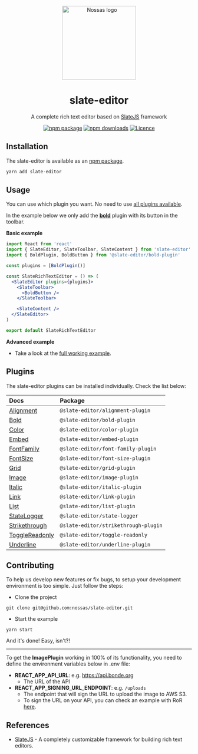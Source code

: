 <p align="center">
  <a href="https://www.en.nossas.org" rel="noopener" target="_blank">
    <img
      width="200"
      src="https://s3.amazonaws.com/hub-central/uploads/logo-nossas-20170517185909.svg"
      alt="Nossas logo"
      title="Nossas"
    />
  </a>
</p>

<h1 align="center">slate-editor</h1>

<div align="center">

A complete rich text editor based on [SlateJS](https://github.com/ianstormtaylor/slate) framework

[![npm package](https://img.shields.io/npm/v/slate-editor.svg?maxAge=60)](https://www.npmjs.com/package/slate-editor)
[![npm downloads](https://img.shields.io/npm/dt/slate-editor.svg?maxAge=60)](https://www.npmjs.com/package/slate-editor)
[![Licence](https://img.shields.io/github/license/nossas/slate-editor.svg?maxAge=60)](https://github.com/nossas/slate-editor/blob/master/LICENSE)

</div>

## Installation
The slate-editor is available as an [npm package](https://www.npmjs.com/package/slate-editor).

```sh
yarn add slate-editor
```

## Usage
You can use which plugin you want. No need to use [all plugins available](../).

In the example below we only add the **[bold](../slate-editor-bold-plugin)** plugin with its button in the toolbar.

**Basic example**
```jsx
import React from 'react'
import { SlateEditor, SlateToolbar, SlateContent } from 'slate-editor'
import { BoldPlugin, BoldButton } from '@slate-editor/bold-plugin'

const plugins = [BoldPlugin()]

const SlateRichTextEditor = () => (
  <SlateEditor plugins={plugins}>
    <SlateToolbar>
      <BoldButton />
    </SlateToolbar>

    <SlateContent />
  </SlateEditor>
)

export default SlateRichTextEditor
```

**Advanced example**

- Take a look at the [full working example](https://github.com/nossas/slate-editor/blob/master/src/example/pages/Home.js).

## Plugins
The slate-editor plugins can be installed individually. Check the list below:

| **Docs**                                              | **Package**                          |
|:------------------------------------------------------|:-------------------------------------|
| [Alignment](../slate-editor-alignment-plugin)         | `@slate-editor/alignment-plugin`     |
| [Bold](../slate-editor-bold-plugin)                   | `@slate-editor/bold-plugin`          |
| [Color](../slate-editor-color-plugin)                 | `@slate-editor/color-plugin`         |
| [Embed](../slate-editor-embed-plugin)                 | `@slate-editor/embed-plugin`         |
| [FontFamily](../slate-editor-font-family-plugin)      | `@slate-editor/font-family-plugin`   |
| [FontSize](../slate-editor-font-size-plugin)          | `@slate-editor/font-size-plugin`     |
| [Grid](../slate-editor-grid-plugin)                   | `@slate-editor/grid-plugin`          |
| [Image](../slate-editor-image-plugin)                 | `@slate-editor/image-plugin`         |
| [Italic](../slate-editor-italic-plugin)               | `@slate-editor/italic-plugin`        |
| [Link](../slate-editor-link-plugin)                   | `@slate-editor/link-plugin`          |
| [List](../slate-editor-list-plugin)                   | `@slate-editor/list-plugin`          |
| [StateLogger](../slate-editor-state-logger)           | `@slate-editor/state-logger`         |
| [Strikethrough](../slate-editor-strikethrough-plugin) | `@slate-editor/strikethrough-plugin` |
| [ToggleReadonly](../slate-editor-toggle-readonly)     | `@slate-editor/toggle-readonly`      |
| [Underline](../slate-editor-underline-plugin)         | `@slate-editor/underline-plugin`     |

## Contributing
To help us develop new features or fix bugs, to setup your development environment is too simple. Just follow the steps:

- Clone the project
```
git clone git@github.com:nossas/slate-editor.git
```
- Start the example
```
yarn start
```

And it's done! Easy, isn't?!

---

To get the **ImagePlugin** working in 100% of its functionality, you need to define the
environment variables below in .env file:

- **REACT_APP_API_URL**: e.g. https://api.bonde.org
  - The URL of the API
- **REACT_APP_SIGNING_URL_ENDPOINT**: e.g. `/uploads`
  - The endpoint that will sign the URL to upload the image to AWS S3.
  - To sign the URL on your API, you can check an example with RoR [here](https://github.com/nossas/bonde-server/blob/master/app/controllers/uploads_controller.rb).

## References
- [SlateJS](https://github.com/ianstormtaylor/slate) - A completely customizable framework for building rich text editors.
